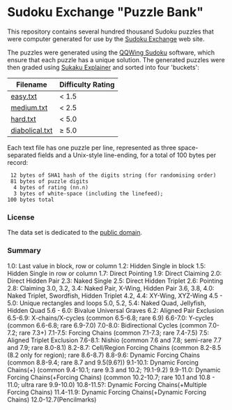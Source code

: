 # Sudoku Exchange "Puzzle Bank"

This repository contains several hundred thousand Sudoku puzzles that were
computer generated for use by the [Sudoku Exchange](https://sudokuexchange.com/)
web site.

The puzzles were generated using the
[QQWing Sudoku](https://github.com/stephenostermiller/qqwing) software, which
ensure that each puzzle has a unique solution.
The generated puzzles were then graded using
[Sukaku Explainer](https://github.com/SudokuMonster/SukakuExplainer) and
sorted into four 'buckets':

| Filename            | Difficulty Rating |
| ------------------- | ----------------- |
| [easy.txt][1]       | < 1.5             |
| [medium.txt][2]     | < 2.5             |
| [hard.txt][3]       | < 5.0             |
| [diabolical.txt][4] | ≥ 5.0             |

Each text file has one puzzle per line, represented as three space-separated
fields and a Unix-style line-ending, for a total of 100 bytes per record:

     12 bytes of SHA1 hash of the digits string (for randomising order)
     81 bytes of puzzle digits
      4 bytes of rating (nn.n)
      3 bytes of white-space (including the linefeed);
    100 bytes total

### License

The data set is dedicated to the [public domain](LICENSE.txt).

[1]: https://github.com/grantm/sudoku-exchange-puzzle-bank/raw/master/easy.txt
[2]: https://github.com/grantm/sudoku-exchange-puzzle-bank/raw/master/medium.txt
[3]: https://github.com/grantm/sudoku-exchange-puzzle-bank/raw/master/hard.txt
[4]: https://github.com/grantm/sudoku-exchange-puzzle-bank/raw/master/diabolical.txt

### Summary

1.0: Last value in block, row or column
1.2: Hidden Single in block
1.5: Hidden Single in row or column
1.7: Direct Pointing
1.9: Direct Claiming
2.0: Direct Hidden Pair
2.3: Naked Single
2.5: Direct Hidden Triplet
2.6: Pointing
2.8: Claiming
3.0, 3.2, 3.4: Naked Pair, X-Wing, Hidden Pair
3.6, 3.8, 4.0: Naked Triplet, Swordfish, Hidden Triplet
4.2, 4.4: XY-Wing, XYZ-Wing
4.5 - 5.0: Unique rectangles and loops
5.0, 5.2, 5.4: Naked Quad, Jellyfish, Hidden Quad
5.6 - 6.0: Bivalue Universal Graves
6.2: Aligned Pair Exclusion
6.5-6.9: X-chains/X-cycles (common 6.5-6.8; rare 6.9)
6.6-7.0: Y-cycles (common 6.6-6.8; rare 6.9-7.0)
7.0-8.0: Bidirectional Cycles (common 7.0-7.2; rare 7.3+)
7.1-7.5: Forcing Chains (common 7.1-7.3; rare 7.4-7.5)
7.5: Aligned Triplet Exclusion
7.6-8.1: Nishio (common 7.6 and 7.8; semi-rare 7.7 and 7.9; rare 8.0-8.1)
8.2-8.7: Cell/Region Forcing Chains (common 8.2-8.5 (8.2 only for region); rare 8.6-8.7)
8.8-9.6: Dynamic Forcing Chains (common 8.8-9.4; rare 8.7 and 9.5(9.6?))
9.1-10.1: Dynamic Forcing Chains(+) (common 9.4-10.1; rare 9.3 and 10.2; ?9.1-9.2)
9.9-11.0: Dynamic Forcing Chains(+Forcing Chains) (common 10.2-10.7;
          rare 10.1 and 10.8 - 11.0; ultra rare 9.9-10.0)
10.8-11.5?: Dynamic Forcing Chains(+Multiple Forcing Chains) 
11.4-11.9: Dynamic Forcing Chains(+Dynamic Forcing Chains) 12.0-12.7(Pencilmarks)
